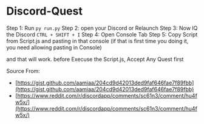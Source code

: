 # Discord-Quest
Step 1:
Run ``py run.py``
Step 2:
open your Discord or Relaunch
Step 3:
Now IQ the Discord ``CTRL + SHIFT + I``
Step 4:
Open Console Tab
Step 5:
Copy Script from Script.js and pasting in that console (if that is first time you doing it, you need allowing pasting in Console)

and that will work.
before Execuse the Script.js, Accept Any Quest first

Source From:
- [https://gist.github.com/aamiaa/204cd9d42013ded9faf646fae7f89fbb](https://gist.github.com/aamiaa/204cd9d42013ded9faf646fae7f89fbb)
- [https://www.reddit.com/r/discordapp/comments/sc61n3/comment/hu4fw5x/](https://www.reddit.com/r/discordapp/comments/sc61n3/comment/hu4fw5x/)
